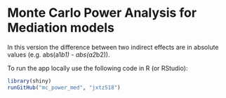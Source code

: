# Monte Carlo Power Analysis for Mediation models

In this version the difference between two indirect effects are in absolute values (e.g. abs(a1*b1) - abs(a2*b2)).



To run the app locally use the following code in R (or RStudio):

```R
library(shiny)
runGitHub("mc_power_med", "jxtz518")
```
